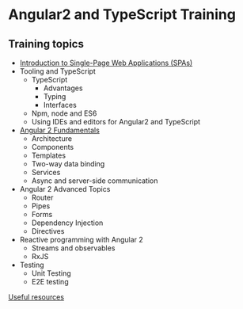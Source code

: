 # Angular2 and TypeScript Training

## Training topics

- [Introduction to Single-Page Web Applications (SPAs)](spa-intro/README.md)
- Tooling and TypeScript
  - TypeScript
    - Advantages
    - Typing
    - Interfaces
  - Npm, node and ES6
  - Using IDEs and editors for Angular2 and TypeScript
- [Angular 2 Fundamentals](angular2-fundamentals/README.md)
  - Architecture
  - Components
  - Templates
  - Two-way data binding
  - Services
  - Async and server-side communication
- Angular 2 Advanced Topics
  - Router
  - Pipes
  - Forms
  - Dependency Injection
  - Directives
- Reactive programming with Angular 2
  - Streams and observables
  - RxJS
- Testing
  - Unit Testing
  - E2E testing


[Useful resources](useful-resources/README.md)
